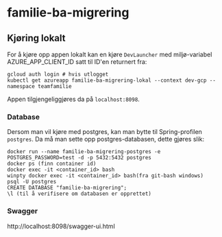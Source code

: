 # familie-ba-migrering

## Kjøring lokalt
For å kjøre opp appen lokalt kan en kjøre `DevLauncher` med miljø-variabel AZURE_APP_CLIENT_ID satt til
ID'en returnert fra:
```
gcloud auth login # hvis utlogget
kubectl get azureapp familie-ba-migrering-lokal --context dev-gcp --namespace teamfamilie
```
Appen tilgjengeliggjøres da på `localhost:8098`.

### Database
Dersom man vil kjøre med postgres, kan man bytte til Spring-profilen `postgres`.
Da må man sette opp postgres-databasen, dette gjøres slik:
```
docker run --name familie-ba-migrering-postgres -e POSTGRES_PASSWORD=test -d -p 5432:5432 postgres
docker ps (finn container id)
docker exec -it <container_id> bash
winpty docker exec -it <container_id> bash(fra git-bash windows)
psql -U postgres
CREATE DATABASE "familie-ba-migrering";
\l (til å verifisere om databasen er opprettet)
```
### Swagger
http://localhost:8098/swagger-ui.html
